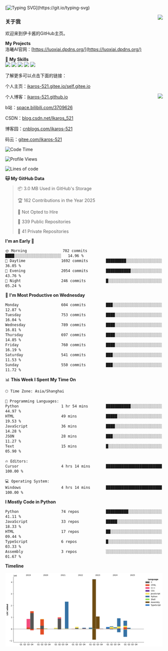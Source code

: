 [![Typing SVG](https://readme-typing-svg.herokuapp.com?size=25&duration=3000&color=8C43EA&vCenter=true&width=200&height=40&lines=Hi+Welcome+%F0%9F%91%8B%F0%9F%8F%BB;I'm+Love丶伊卡洛斯~~)](https://git.io/typing-svg)

<a href="#">
  <img align="right" src="https://github-readme-stats.vercel.app/api?username=Ikaros-521&count_private=true&show_icons=true&bg_color=15,f2f7fd,E0EAFC" />
</a>

### 关于我

欢迎来到伊卡酱的GitHub主页。

**My Projects**  
洛曦AI官网：[https://luoxiai.dpdns.org/](https://luoxiai.dpdns.org/)  

🌟 **My Skills**  
![](https://img.shields.io/badge/-C-A8B9CC?style=flat-square&logo=C&logoColor=fff)
![](https://img.shields.io/badge/-Python-3776AB?style=flat-square&logo=Python&logoColor=fff)
![](https://img.shields.io/badge/-JavaScript-F7DF1E?style=flat-square&logo=JavaScript&logoColor=fff)
![](https://img.shields.io/badge/-C++-00599C?style=flat-square&logo=Cpp&logoColor=fff)
![](https://img.shields.io/badge/-Linux-000000?style=flat-square&logo=Linux&logoColor=fff)

了解更多可以点击下面的链接：  

个人主页：[ikaros-521.gitee.io/self.gitee.io](https://ikaros-521.gitee.io/self.gitee.io/)  

<img align='right' src="https://github.com/Ikaros-521/Ikaros-521/assets/40910637/3a5e50bc-91dc-4aa5-b7a0-8b27ad1c2b33" height="330">

个人博客：[ikaros-521.github.io](https://ikaros-521.github.io/)  

b站：[space.bilibili.com/3709626](https://space.bilibili.com/3709626)  

CSDN：[blog.csdn.net/Ikaros_521](https://blog.csdn.net/Ikaros_521)  

博客园：[cnblogs.com/ikaros-521](https://www.cnblogs.com/ikaros-521)  

码云：[gitee.com/ikaros-521](https://gitee.com/ikaros-521)  


<!--START_SECTION:waka-->
![Code Time](http://img.shields.io/badge/Code%20Time-2%2C404%20hrs%2040%20mins-blue)

![Profile Views](http://img.shields.io/badge/Profile%20Views-7-blue)

![Lines of code](https://img.shields.io/badge/From%20Hello%20World%20I%27ve%20Written-14.6%20million%20lines%20of%20code-blue)

**🐱 My GitHub Data** 

> 📦 3.0 MB Used in GitHub's Storage 
 > 
> 🏆 162 Contributions in the Year 2025
 > 
> 🚫 Not Opted to Hire
 > 
> 📜 339 Public Repositories 
 > 
> 🔑 41 Private Repositories 
 > 
**I'm an Early 🐤** 

```text
🌞 Morning                702 commits         ████░░░░░░░░░░░░░░░░░░░░░   14.96 % 
🌆 Daytime                1692 commits        █████████░░░░░░░░░░░░░░░░   36.05 % 
🌃 Evening                2054 commits        ███████████░░░░░░░░░░░░░░   43.76 % 
🌙 Night                  246 commits         █░░░░░░░░░░░░░░░░░░░░░░░░   05.24 % 
```
📅 **I'm Most Productive on Wednesday** 

```text
Monday                   604 commits         ███░░░░░░░░░░░░░░░░░░░░░░   12.87 % 
Tuesday                  753 commits         ████░░░░░░░░░░░░░░░░░░░░░   16.04 % 
Wednesday                789 commits         ████░░░░░░░░░░░░░░░░░░░░░   16.81 % 
Thursday                 697 commits         ████░░░░░░░░░░░░░░░░░░░░░   14.85 % 
Friday                   760 commits         ████░░░░░░░░░░░░░░░░░░░░░   16.19 % 
Saturday                 541 commits         ███░░░░░░░░░░░░░░░░░░░░░░   11.53 % 
Sunday                   550 commits         ███░░░░░░░░░░░░░░░░░░░░░░   11.72 % 
```


📊 **This Week I Spent My Time On** 

```text
🕑︎ Time Zone: Asia/Shanghai

💬 Programming Languages: 
Python                   1 hr 54 mins        ███████████░░░░░░░░░░░░░░   44.97 % 
HTML                     49 mins             █████░░░░░░░░░░░░░░░░░░░░   19.53 % 
JavaScript               36 mins             ████░░░░░░░░░░░░░░░░░░░░░   14.28 % 
JSON                     28 mins             ███░░░░░░░░░░░░░░░░░░░░░░   11.27 % 
Text                     15 mins             █░░░░░░░░░░░░░░░░░░░░░░░░   05.90 % 

🔥 Editors: 
Cursor                   4 hrs 14 mins       █████████████████████████   100.00 % 

💻 Operating System: 
Windows                  4 hrs 14 mins       █████████████████████████   100.00 % 
```

**I Mostly Code in Python** 

```text
Python                   74 repos            ██████████░░░░░░░░░░░░░░░   41.11 % 
JavaScript               33 repos            █████░░░░░░░░░░░░░░░░░░░░   18.33 % 
HTML                     17 repos            ██░░░░░░░░░░░░░░░░░░░░░░░   09.44 % 
TypeScript               6 repos             █░░░░░░░░░░░░░░░░░░░░░░░░   03.33 % 
Assembly                 3 repos             ░░░░░░░░░░░░░░░░░░░░░░░░░   01.67 % 
```



**Timeline**

![Lines of Code chart](https://raw.githubusercontent.com/Ikaros-521/Ikaros-521/main/assets/bar_graph.png)


<!--END_SECTION:waka-->


<!--
**Ikaros-521/Ikaros-521** is a ✨ _special_ ✨ repository because its `README.md` (this file) appears on your GitHub profile.

Here are some ideas to get you started:

- 🔭 I’m currently working on ...
- 🌱 I’m currently learning ...
- 👯 I’m looking to collaborate on ...
- 🤔 I’m looking for help with ...
- 💬 Ask me about ...
- 📫 How to reach me: ...
- 😄 Pronouns: ...
- ⚡ Fun fact: ...
-->
